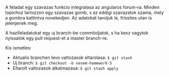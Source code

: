 A feladat egy szavazas funkcio integralasa az angularos forum-ra.
Minden topichoz tartozzon egy szavazas gomb, s az eddigi szavazatok szama, mely
a gombra kattintva novekedjen. Az adatokat taroljuk le, frissites utan is jelenjenek meg.

A hazifeladatokat egy uj branch-be commitoljatok, s ha kesz vagytok nyissatok
egy pull request-et a master branch-re.

Kis ismetles:
- Aktualis branchen levo valtozasok eltarolasa: `$ git stash`
- Uj branch: `$ git checkout -b nevem-homework-5`
- Eltarolt valtozasok alkalmazasa: `$ git stash apply`
